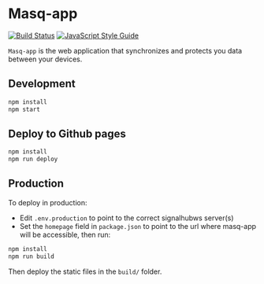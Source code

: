 # Masq-app

[![Build Status](https://travis-ci.org/QwantResearch/masq-app.svg?branch=master)](https://travis-ci.org/QwantResearch/masq-app)
[![JavaScript Style Guide](https://img.shields.io/badge/code_style-standard-brightgreen.svg)](https://standardjs.com)

`Masq-app` is the web application that synchronizes and protects you data between your devices.

## Development

```bash
npm install
npm start
```

## Deploy to Github pages

```bash
npm install
npm run deploy
```

## Production

To deploy in production:

- Edit `.env.production` to point to the correct signalhubws server(s)
- Set the `homepage` field in `package.json` to point to the url where masq-app will be accessible, then run:

```bash
npm install
npm run build
```

Then deploy the static files in the `build/` folder.
